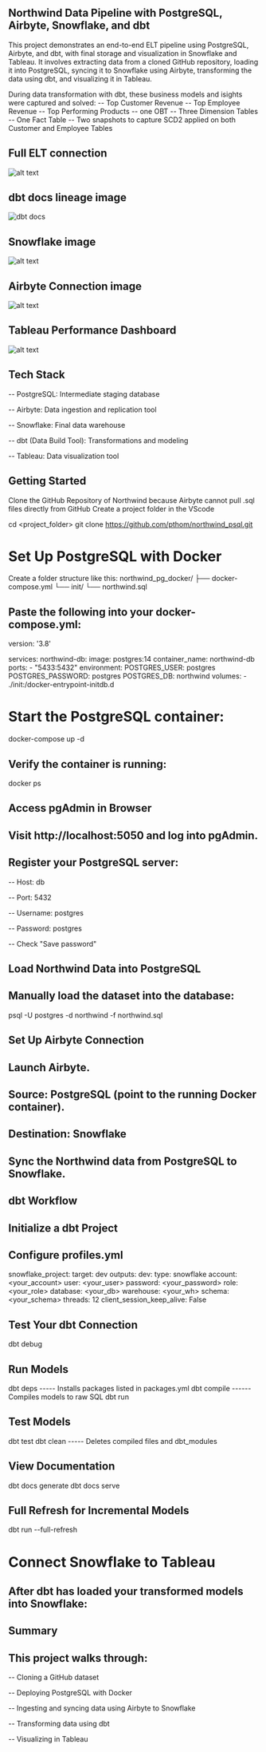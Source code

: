 ## **Northwind Data Pipeline with PostgreSQL, Airbyte, Snowflake, and dbt**

This project demonstrates an end-to-end ELT pipeline using PostgreSQL, Airbyte, and dbt, with final storage and visualization in Snowflake and Tableau. It involves extracting data from a cloned GitHub repository, loading it into PostgreSQL, syncing it to Snowflake using Airbyte, transforming the data using dbt, and visualizing it in Tableau.

During data transformation with dbt, these business models and isights were captured and solved:
-- Top Customer Revenue
-- Top Employee Revenue
-- Top Performing Products
-- one OBT
-- Three Dimension Tables
-- One Fact Table
-- Two snapshots to capture SCD2 applied on both Customer and Employee Tables


## Full ELT connection
![alt text](image-4.png)

## dbt docs lineage image
![dbt docs](image.png)

## Snowflake image
![alt text](image-1.png)

## Airbyte Connection image
![alt text](image-2.png)

## Tableau Performance Dashboard
![alt text](image-3.png)

## Tech Stack

-- PostgreSQL: Intermediate staging database

-- Airbyte: Data ingestion and replication tool

-- Snowflake: Final data warehouse

-- dbt (Data Build Tool): Transformations and modeling

-- Tableau: Data visualization tool


## Getting Started

Clone the GitHub Repository of Northwind because Airbyte cannot pull .sql files directly from GitHub
Create a project folder in the VScode 

cd <project_folder>
git clone https://github.com/pthom/northwind_psql.git


# Set Up PostgreSQL with Docker
Create a folder structure like this:
northwind_pg_docker/
├── docker-compose.yml
└── init/
    └── northwind.sql

## Paste the following into your docker-compose.yml:
version: '3.8'

services:
  northwind-db:
    image: postgres:14
    container_name: northwind-db
    ports:
      - "5433:5432"
    environment:
      POSTGRES_USER: postgres
      POSTGRES_PASSWORD: postgres
      POSTGRES_DB: northwind
    volumes:
      - ./init:/docker-entrypoint-initdb.d


# Start the PostgreSQL container:
docker-compose up -d

## Verify the container is running:
docker ps


## Access pgAdmin in Browser
## Visit http://localhost:5050 and log into pgAdmin.
## Register your PostgreSQL server:
-- Host: db

-- Port: 5432

-- Username: postgres

-- Password: postgres

-- Check "Save password"


## Load Northwind Data into PostgreSQL
## Manually load the dataset into the database:
psql -U postgres -d northwind -f northwind.sql


## Set Up Airbyte Connection
## Launch Airbyte.
## Source: PostgreSQL (point to the running Docker container).
## Destination: Snowflake 
## Sync the Northwind data from PostgreSQL to Snowflake.


## dbt Workflow
## Initialize a dbt Project
## Configure profiles.yml
snowflake_project:
  target: dev
  outputs:
    dev:
      type: snowflake
      account: <your_account>
      user: <your_user>
      password: <your_password>
      role: <your_role>
      database: <your_db>
      warehouse: <your_wh>
      schema: <your_schema>
      threads: 12
      client_session_keep_alive: False


## Test Your dbt Connection
dbt debug

## Run Models
dbt deps  ----- Installs packages listed in packages.yml
dbt compile  ------ Compiles models to raw SQL
dbt run

## Test Models
dbt test
dbt clean ----- Deletes compiled files and dbt_modules

## View Documentation
dbt docs generate
dbt docs serve

## Full Refresh for Incremental Models
dbt run --full-refresh


# Connect Snowflake to Tableau
## After dbt has loaded your transformed models into Snowflake:


## Summary
## This project walks through:

-- Cloning a GitHub dataset

-- Deploying PostgreSQL with Docker

-- Ingesting and syncing data using Airbyte to Snowflake

-- Transforming data using dbt

-- Visualizing in Tableau